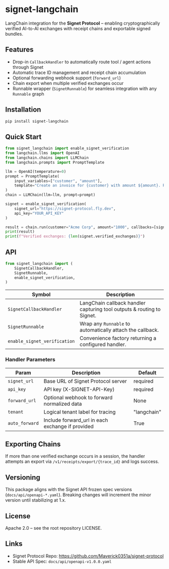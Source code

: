 # signet-langchain

LangChain integration for the **Signet Protocol** – enabling cryptographically verified AI-to-AI exchanges with receipt chains and exportable signed bundles.

## Features

- Drop-in `CallbackHandler` to automatically route tool / agent actions through Signet
- Automatic trace ID management and receipt chain accumulation
- Optional forwarding webhook support (`forward_url`)
- Chain export when multiple verified exchanges occur
- Runnable wrapper (`SignetRunnable`) for seamless integration with any `Runnable` graph

## Installation

```bash
pip install signet-langchain
```

## Quick Start

```python
from signet_langchain import enable_signet_verification
from langchain.llms import OpenAI
from langchain.chains import LLMChain
from langchain.prompts import PromptTemplate

llm = OpenAI(temperature=0)
prompt = PromptTemplate(
    input_variables=["customer", "amount"],
    template="Create an invoice for {customer} with amount ${amount}. Return as JSON."
)
chain = LLMChain(llm=llm, prompt=prompt)

signet = enable_signet_verification(
    signet_url="https://signet-protocol.fly.dev",
    api_key="YOUR_API_KEY"
)

result = chain.run(customer="Acme Corp", amount="1000", callbacks=[signet])
print(result)
print(f"Verified exchanges: {len(signet.verified_exchanges)}")
```

## API

```python
from signet_langchain import (
    SignetCallbackHandler,
    SignetRunnable,
    enable_signet_verification,
)
```

| Symbol | Description |
|--------|-------------|
| `SignetCallbackHandler` | LangChain callback handler capturing tool outputs & routing to Signet. |
| `SignetRunnable` | Wrap any `Runnable` to automatically attach the callback. |
| `enable_signet_verification` | Convenience factory returning a configured handler. |

### Handler Parameters

| Param | Description | Default |
|-------|-------------|---------|
| `signet_url` | Base URL of Signet Protocol server | required |
| `api_key` | API key (X-SIGNET-API-Key) | required |
| `forward_url` | Optional webhook to forward normalized data | None |
| `tenant` | Logical tenant label for tracing | "langchain" |
| `auto_forward` | Include forward_url in each exchange if provided | True |

## Exporting Chains

If more than one verified exchange occurs in a session, the handler attempts an export via `/v1/receipts/export/{trace_id}` and logs success.

## Versioning

This package aligns with the Signet API frozen spec versions (`docs/api/openapi-*.yaml`). Breaking changes will increment the minor version until stabilizing at 1.x.

## License

Apache 2.0 – see the root repository LICENSE.

## Links

- Signet Protocol Repo: https://github.com/Maverick0351a/signet-protocol
- Stable API Spec: `docs/api/openapi-v1.0.0.yaml`
